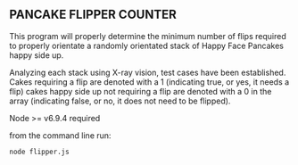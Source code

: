 ## PANCAKE FLIPPER COUNTER

This program will properly determine the minimum number of
flips required to properly orientate a randomly orientated
stack of Happy Face Pancakes happy side up.

Analyzing each stack using X-ray vision, test cases have been
established. Cakes requiring a flip are denoted with a 1
(indicating true, or yes, it needs a flip) cakes happy side up
not requiring a flip are denoted with a 0 in the array
(indicating false, or no, it does not need to be flipped).

Node >= v6.9.4 required

from the command line run:
```bash
node flipper.js
```